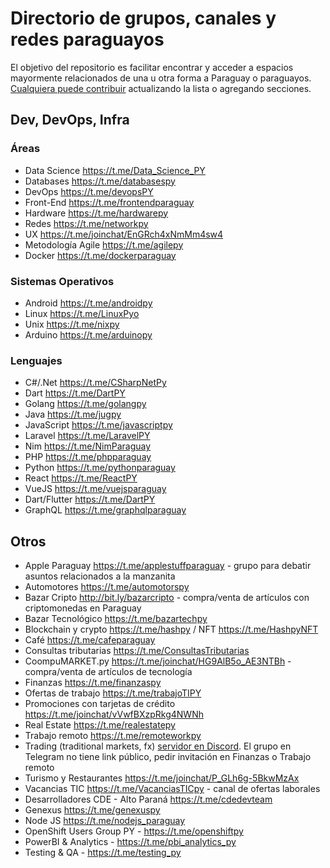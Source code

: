 # Directorio de grupos, canales y redes paraguayos

El objetivo del repositorio es facilitar encontrar y acceder a espacios mayormente relacionados de una u otra forma a Paraguay o paraguayos.
[Cualquiera puede contribuir](CONTRIBUTING.md) actualizando la lista o agregando secciones.

## Dev, DevOps, Infra

### Áreas
* Data Science https://t.me/Data_Science_PY
* Databases https://t.me/databasespy
* DevOps https://t.me/devopsPY
* Front-End https://t.me/frontendparaguay
* Hardware https://t.me/hardwarepy
* Redes https://t.me/networkpy
* UX https://t.me/joinchat/EnGRch4xNmMm4sw4
* Metodología Agile https://t.me/agilepy
* Docker https://t.me/dockerparaguay

### Sistemas Operativos
* Android https://t.me/androidpy
* Linux https://t.me/LinuxPyo
* Unix https://t.me/nixpy
* Arduino https://t.me/arduinopy

### Lenguajes
* C#/.Net https://t.me/CSharpNetPy
* Dart https://t.me/DartPY
* Golang https://t.me/golangpy
* Java https://t.me/jugpy
* JavaScript https://t.me/javascriptpy
* Laravel https://t.me/LaravelPY
* Nim https://t.me/NimParaguay
* PHP https://t.me/phpparaguay
* Python https://t.me/pythonparaguay
* React https://t.me/ReactPY
* VueJS https://t.me/vuejsparaguay
* Dart/Flutter https://t.me/DartPY
* GraphQL https://t.me/graphqlparaguay

## Otros
* Apple Paraguay https://t.me/applestuffparaguay - grupo para debatir asuntos relacionados a la manzanita
* Automotores https://t.me/automotorspy
* Bazar Cripto http://bit.ly/bazarcripto - compra/venta de artículos con criptomonedas en Paraguay
* Bazar Tecnológico https://t.me/bazartechpy
* Blockchain y crypto https://t.me/hashpy / NFT https://t.me/HashpyNFT
* Café https://t.me/cafeparaguay
* Consultas tributarias https://t.me/ConsultasTributarias
* CoompuMARKET.py  https://t.me/joinchat/HG9AlB5o_AE3NTBh - compra/venta de artículos de tecnología
* Finanzas https://t.me/finanzaspy
* Ofertas de trabajo https://t.me/trabajoTIPY
* Promociones con tarjetas de crédito https://t.me/joinchat/vVwfBXzpRkg4NWNh
* Real Estate https://t.me/realestatepy
* Trabajo remoto https://t.me/remoteworkpy
* Trading (traditional markets, fx) [servidor en Discord](https://discord.gg/Qtz9nTX5). El grupo en Telegram no tiene link público, pedir invitación en Finanzas o Trabajo remoto
* Turismo y Restaurantes https://t.me/joinchat/P_GLh6g-5BkwMzAx
* Vacancias TIC https://t.me/VacanciasTICpy - canal de ofertas laborales
* Desarrolladores CDE - Alto Paraná https://t.me/cdedevteam
* Genexus https://t.me/genexuspy
* Node JS https://t.me/nodejs_paraguay
* OpenShift Users Group PY - https://t.me/openshiftpy
* PowerBI & Analytics - https://t.me/pbi_analytics_py
* Testing & QA - https://t.me/testing_py
